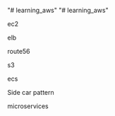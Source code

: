 "# learning_aws" 
"# learning_aws" 

ec2

elb

route56

s3

ecs


Side car pattern

microservices


